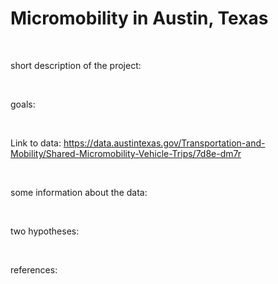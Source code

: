 # Micromobility in Austin, Texas

</br>

short description of the project:

</br>

goals:

</br>

Link to data: https://data.austintexas.gov/Transportation-and-Mobility/Shared-Micromobility-Vehicle-Trips/7d8e-dm7r

</br>

some information about the data: 

</br>

two hypotheses:

</br>

references: 
